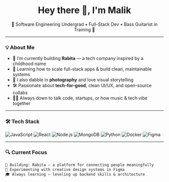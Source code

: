 <h1 align="center">Hey there 👋, I'm Malik</h1>
<p align="center">
  🚀 Software Engineering Undergrad • Full-Stack Dev • Bass Guitarist in Training 🎸  
</p>

---

### 💡 About Me

- 🔭 I’m currently building **Rabita** — a tech company inspired by a childhood name  
- 🧠 Learning how to scale full-stack apps & build clean, maintainable systems  
- 📸 I also dabble in **photography** and love visual storytelling  
- 🛠️ Passionate about **tech-for-good**, clean UI/UX, and open-source collabs  
- 🧑‍💻 Always down to talk code, startups, or how music & tech vibe together

---

### 🛠️ Tech Stack

![JavaScript](https://img.shields.io/badge/-JavaScript-black?style=flat-square&logo=javascript)
![React](https://img.shields.io/badge/-React-black?style=flat-square&logo=react)
![Node.js](https://img.shields.io/badge/-Node.js-black?style=flat-square&logo=node.js)
![MongoDB](https://img.shields.io/badge/-MongoDB-black?style=flat-square&logo=mongodb)
![Python](https://img.shields.io/badge/-Python-black?style=flat-square&logo=python)
![Docker](https://img.shields.io/badge/-Docker-black?style=flat-square&logo=docker)
![Figma](https://img.shields.io/badge/-Figma-black?style=flat-square&logo=figma)

---

### 🔍 Current Focus

```txt
🧱 Building: Rabita – a platform for connecting people meaningfully  
🎨 Experimenting with creative design systems in Figma  
🎓 Always learning — leveling up backend skills & architecture
